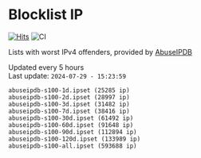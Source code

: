 # Blocklist IP

[![Hits](https://hits.seeyoufarm.com/api/count/incr/badge.svg?url=https%3A%2F%2Fgithub.com%2Fborestad%2Fblocklist-ip%2F&count_bg=%2379C83D&title_bg=%23555555&icon=&icon_color=%23E7E7E7&title=hits&edge_flat=false)](https://hits.seeyoufarm.com)  ![CI](https://img.shields.io/github/workflow/status/borestad/blocklist-ip/CI?style=flat-square)

Lists with worst IPv4 offenders, provided by [AbuseIPDB](https://www.abuseipdb.com/)

<!-- FOOTER-PLACEHOLDER -->
Updated every 5 hours<br>
Last update: `2024-07-29 - 15:23:59`
```
abuseipdb-s100-1d.ipset (25285 ip)
abuseipdb-s100-2d.ipset (28997 ip)
abuseipdb-s100-3d.ipset (31482 ip)
abuseipdb-s100-7d.ipset (38416 ip)
abuseipdb-s100-30d.ipset (61492 ip)
abuseipdb-s100-60d.ipset (91648 ip)
abuseipdb-s100-90d.ipset (112894 ip)
abuseipdb-s100-120d.ipset (133989 ip)
abuseipdb-s100-all.ipset (593688 ip)
```

